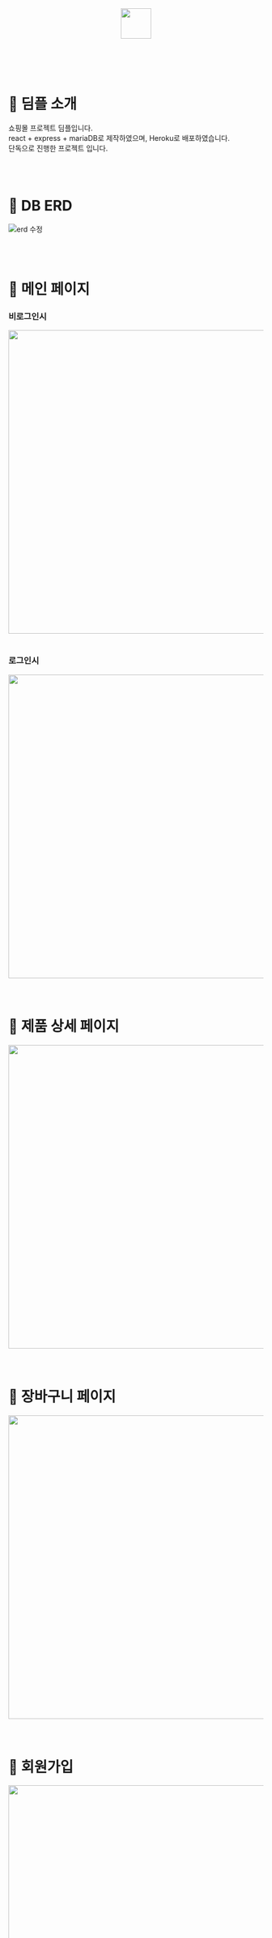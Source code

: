 <br>
<br>
<br>
<br>
<br>
<br>
<br>
<br>
<div align='center'>
    <img src="https://user-images.githubusercontent.com/81654172/211549979-369e0033-39c2-4377-b65f-225fec02b76a.png" width="60px">
</div>
<br>
<br>
<br>
<br>
  
# 💌 딤플 소개
쇼핑몰 프로젝트 딤플입니다.<br>
react + express + mariaDB로 제작하였으며, Heroku로 배포하였습니다.<br>
단독으로 진행한 프로젝트 입니다.

<br>
<br>
 
# 📁 DB ERD

![erd 수정](https://user-images.githubusercontent.com/81654172/206945081-264df2a0-f95b-4388-9860-2430d380dcc4.png)

<br>
<br>

 # 🔹 메인 페이지
 
 
 ### 비로그인시
 <div>
    <img src="https://user-images.githubusercontent.com/81654172/211588407-88db119c-643e-434b-be74-df35d029c70d.PNG" width="600px">
</div>

 <br>
 
 ### 로그인시
 <div>
    <img src="https://user-images.githubusercontent.com/81654172/211588418-9d2dfe03-4c81-498d-b57e-db9d1b20dd85.PNG" width="600px">
</div>

 <br>
 <br>

 # 🔹 제품 상세 페이지
 
<div>
    <img src="https://user-images.githubusercontent.com/81654172/211590477-3f3ce1b8-f2d9-4f16-a607-5e2b7e36bb18.gif" width="600px">
</div>

 <br>
 <br>

 # 🔹 장바구니 페이지
 
<div>
    <img src="https://user-images.githubusercontent.com/81654172/211592522-9eec8842-c793-4ab4-91d2-6324abf2ac38.gif" width="600px">
</div>

 <br>
 <br>

 # 🔹 회원가입
 
<div>
    <img src="https://user-images.githubusercontent.com/81654172/211594222-d84140c8-0c2a-4633-a2c0-0e4a47f19077.gif" width="600px">
</div>


 <br>
 <br>

 # 🔹 로그인
 
### 테스트 계정
아이디: test@test.com</br>
비밀번호: a!!12345
 
<div>
    <img src="https://user-images.githubusercontent.com/81654172/211595232-c75cb30b-bc4c-469c-a608-d9d59930419b.gif" width="600px">
</div>


 <br>
 <br>

 # 🔹 마이페이지
 
<div>
    <img src="https://user-images.githubusercontent.com/81654172/211596072-ad1531a6-6456-4077-b4c5-8b00fc36b0fb.gif" width="600px">
</div>




